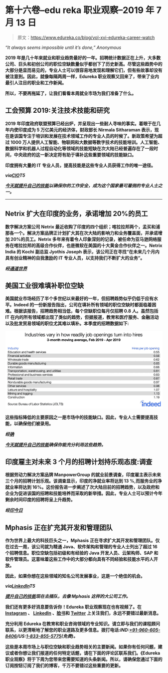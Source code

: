 # 第十六卷–edu reka 职业观察–2019 年 7 月 13 日

> 原文：<https://www.edureka.co/blog/vol-xvi-edureka-career-watch>

*“It always seems impossible until it’s done,” Anonymous*

**2019 年是几十年来就业和职业趋势最好的一年。招聘统计数据正在上升，大多数公司、巨头和初创公司的职位空缺数量似乎都创下了历史新高。尽管这些趋势中的大部分是显而易见的，专业人士可以很容易地发现和理解它们，但有些故事却没有被注意到。因此，就像每隔两周一样，Edureka 职业观察又回来了，带来了业内最引人注目的职业和工作新闻。**

**所以，不要再拖延了，让我们看看本周就业市场为我们准备了什么。**

## ****工会预算 2019:关注技术技能和研究****

**2019 年印度政府联盟预算已经出炉，并呈现出一些耐人寻味的事实。着眼于在几年内使印度成为 5 万亿美元的经济体，财政部长 Nirmala Sitharaman 表示，现在是该国专注于培训和发展在技术领域工作的专业人员的时候了。新政策希望为超过 1000 万人提供人工智能、物联网和大数据等数字技术的技能培训。人工智能、数据科学和机器人过程自动化等领域的技能短缺在次大陆已经普遍存在了一段时间，中央政府的这一新决定将有助于填补这些重要领域的技能缺口。**

**印度拥有大量的 IT 专业人员，提高技能是这些专业人员获得工作的唯一途径。**

*****via[CIO](https://www.cio.in/news/union-budget-2019-ambitious-plans-fintech-startups-and-innovation-research)T5*****

***[今天就提升自己的技能](https://www.edureka.co/all-courses)以确保你的工作安全，成为这个国家最可雇佣的专业人士之一。***

****

## **Netrix 扩大在印度的业务，承诺增加 20%的员工**

**数字解决方案公司 Netrix 最近收购了印度的四个组织；喀拉拉邦两个，孟买和浦那各一个。解决方案品牌正计划扩大其在次大陆的影响力和业务覆盖面，并承诺增加 20%的员工。Netrix 多年来有着令人印象深刻的记录，被任命为亚马逊网络服务在喀拉拉邦的高级合作伙伴，也是微软在美国的十大黄金合作伙伴之一。Netrix India 的 Kochi 副总监 Jyothis Joseph 表示，该公司正在寻找“在未来几个月内具有创业精神的自我激励的 IT 专业人员，以支持我们不断扩大的业务”。**

*****经[通道世界](https://www.channelworld.in/media-releases/netrix-expands-its-operation-india-acquiring-4-organizations)*****

## ****美国工业很难填补职位空缺****

**美国就业市场经历了半个多世纪以来最好的一年，但招聘趋势似乎仍低于应有水平。Indeed 的一份新报告指出，公司在填补所有领域的职位空缺时都面临着困难。根据该报告，招聘趋势相当低，每个空缺职位每月仅招聘 0.8 人。虽然包括 IT 在内的所有领域都出现了类似的趋势，但据报道，教育和医疗服务、金融活动以及批发贸易领域的职位尤其难以填补。本季度的招聘数据如下:**

**![Vol. XVI – Edureka Career Watch – 13th July 2019](img/547b541d213507a925bea5159b373454.png)**

**这些指标降低的主要原因之一是市场中的技能缺口。因此，专业人士需要提高技能，以确保他们被录用。**

*****经[确](https://www.hiringlab.org/2019/07/08/hard-to-fill-industries/)*****

***[今天就提升自己的技能](https://www.edureka.co/all-courses)确保你能充分利用这些趋势。***

## ****印度雇主对未来 3 个月的招聘计划持乐观态度:调查****

**根据劳动力解决方案品牌 ManpowerGroup 的就业前景调查，印度雇主表示未来三个月的招聘计划乐观。该调查显示，印度的净就业率将达到 13 %,而服务业的净就业率将达到 16%。这份报告进一步阐述了次大陆目前的招聘趋势，以及政府和企业为促进该国的招聘和技能培养而采取的新举措。因此，专业人士可以预计今年剩余时间印度的招聘将呈上升趋势。**

*****经[印今日](https://www.indiatoday.in/education-today/news/story/indian-employers-have-upbeat-hiring-plans-for-next-three-months-indicates-employment-survey-1564464-2019-07-08)*****

## ****Mphasis 正在扩充其开发和管理团队****

**作为世界上最大的科技巨头之一，Mphasis 正在寻求扩大其开发和管理团队。仅在过去一周，该公司就为精通 Java、软件架构和管理的专业人士列出了超过 16 个招聘信息。职位空缺包括初级和有经验的 Java 开发人员、云架构师、SAP 和软件管理员。这意味着这些工作中的大部分都向具有不同经验和技能水平的人开放。**

**因此，如果你想在这些领域的知名公司发展事业，这是一个绝佳的机会。**

*****via[LinkedIn](https://www.linkedin.com/jobs/search/?f_TPR=r604800&keywords=mphasis)T5*****

***[提升自己的技能](https://www.edureka.co/all-courses)现在去插队，去像 Mphasis 这样的大公司工作。***

**我们还有更多好消息要告诉你！Edureka 职业观察现在也有视频了。在 [Instagram](https://www.instagram.com/edureka.co/) 、 [LinkedIn](https://www.linkedin.com/company/edureka/) 、[脸书](https://www.facebook.com/edurekaIN/)和 [Twitter](https://twitter.com/edurekaIN) 上关注我们，永远不要错过最新消息。**

**充分利用 Edureka 在教育和职业咨询领域的专业知识。请立即与我们的课程顾问联系，以更清晰地了解您的职业道路及更多信息。**拨打电话:*IND:[+91-960-605-8406](tel:9606058406)/*US:[1-833-855-5775](tel:18338555775)(免费)*。*****

**这些是本周市场上与职位空缺和职业趋势相关的主要新闻。如果你有任何问题，建议或者你想让我们报道的任何特定话题，请在下面的评论区联系我们。《Edureka 职业观察》将于下周为您带来您需要知道的头条新闻。所以，请确保您通过下面的订阅按钮订阅了我们的博客，千万不要错过这些重要的更新。**